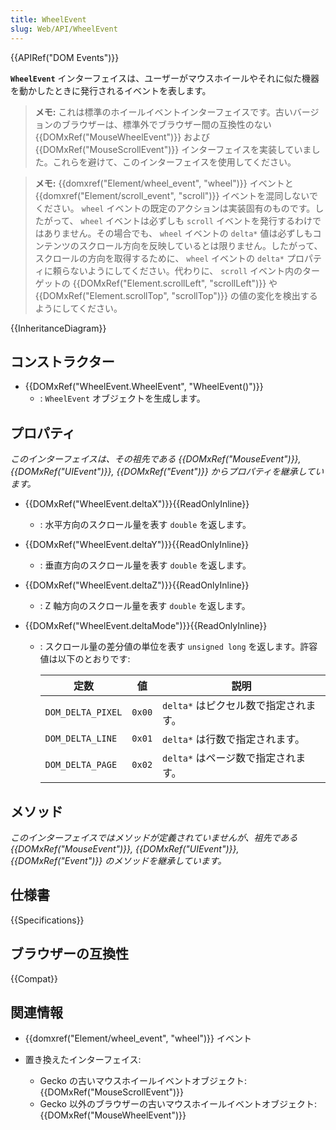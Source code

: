 ```yaml
---
title: WheelEvent
slug: Web/API/WheelEvent
---
```


{{APIRef("DOM Events")}}

**`WheelEvent`** インターフェイスは、ユーザーがマウスホイールやそれに似た機器を動かしたときに発行されるイベントを表します。

> **メモ:** これは標準のホイールイベントインターフェイスです。古いバージョンのブラウザーは、標準外でブラウザー間の互換性のない {{DOMxRef("MouseWheelEvent")}} および {{DOMxRef("MouseScrollEvent")}} インターフェイスを実装していました。これらを避けて、このインターフェイスを使用してください。

> **メモ:** {{domxref("Element/wheel_event", "wheel")}} イベントと {{domxref("Element/scroll_event", "scroll")}} イベントを混同しないでください。 `wheel` イベントの既定のアクションは実装固有のものです。したがって、 `wheel` イベントは必ずしも `scroll` イベントを発行するわけではありません。その場合でも、 `wheel` イベントの `delta*` 値は必ずしもコンテンツのスクロール方向を反映しているとは限りません。したがって、スクロールの方向を取得するために、 `wheel` イベントの `delta*` プロパティに頼らないようにしてください。代わりに、 `scroll` イベント内のターゲットの {{DOMxRef("Element.scrollLeft", "scrollLeft")}} や {{DOMxRef("Element.scrollTop", "scrollTop")}} の値の変化を検出するようにしてください。

{{InheritanceDiagram}}

## コンストラクター

- {{DOMxRef("WheelEvent.WheelEvent", "WheelEvent()")}}
  - : `WheelEvent` オブジェクトを生成します。

## プロパティ

_このインターフェイスは、その祖先である {{DOMxRef("MouseEvent")}}, {{DOMxRef("UIEvent")}}, {{DOMxRef("Event")}} からプロパティを継承しています。_

- {{DOMxRef("WheelEvent.deltaX")}}{{ReadOnlyInline}}
  - : 水平方向のスクロール量を表す `double` を返します。
- {{DOMxRef("WheelEvent.deltaY")}}{{ReadOnlyInline}}
  - : 垂直方向のスクロール量を表す `double` を返します。
- {{DOMxRef("WheelEvent.deltaZ")}}{{ReadOnlyInline}}
  - : Z 軸方向のスクロール量を表す `double` を返します。
- {{DOMxRef("WheelEvent.deltaMode")}}{{ReadOnlyInline}}

  - : スクロール量の差分値の単位を表す `unsigned long` を返します。許容値は以下のとおりです:

    | 定数              | 値     | 説明                                  |
    | ----------------- | ------ | ------------------------------------- |
    | `DOM_DELTA_PIXEL` | `0x00` | `delta*` はピクセル数で指定されます。 |
    | `DOM_DELTA_LINE`  | `0x01` | `delta*` は行数で指定されます。       |
    | `DOM_DELTA_PAGE`  | `0x02` | `delta*` はページ数で指定されます。   |

## メソッド

_このインターフェイスではメソッドが定義されていませんが、祖先である {{DOMxRef("MouseEvent")}}, {{DOMxRef("UIEvent")}}, {{DOMxRef("Event")}} のメソッドを継承しています。_

## 仕様書

{{Specifications}}

## ブラウザーの互換性

{{Compat}}

## 関連情報

- {{domxref("Element/wheel_event", "wheel")}} イベント
- 置き換えたインターフェイス:

  - Gecko の古いマウスホイールイベントオブジェクト: {{DOMxRef("MouseScrollEvent")}}
  - Gecko 以外のブラウザーの古いマウスホイールイベントオブジェクト: {{DOMxRef("MouseWheelEvent")}}
